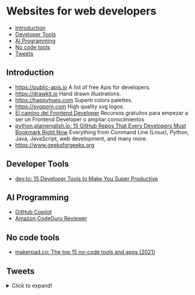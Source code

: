 # Websites for web developers
- [Introduction](#introduction)
- [Developer Tools](#developer-tools)
- [AI Programming](#ai-programming)
- [No code tools](#no-code-tools)
- [Tweets](#tweets)

## Introduction
- https://public-apis.io  A list of free Apis for developers.
- https://drawkit.io  Hand drawn illustrations.
- https://happyhues.com  Superb colors palettes.
- https://svgporn.com  High quality svg logos.
- [El camino del Frontend Developer](https://github.com/mrcodedev/frontend-developer-resources) Recursos gratuitos para empezar a ser un Frontend Developer o ampliar conocimientos
- [python.plainenglish.io: 15 GitHub Repos That Every Developers Must Bookmark Right Now](https://python.plainenglish.io/15-github-repos-that-every-developers-must-bookmark-right-now-eee01db63977) Everything from Command Line (Linux), Python, Java, JavaScript, web development, and many more.
- https://www.geeksforgeeks.org

## Developer Tools
- [dev.to: 15 Developer Tools to Make You Super Productive](https://dev.to/sourcegraph/15-developer-tools-to-make-you-super-productive-2g0a)

## AI Programming
- [GitHub Copilot](https://copilot.github.com/)
- [Amazon CodeGuru Reviewer](https://aws.amazon.com/codeguru/)

## No code tools
- [makerpad.co: The top 15 no-code tools and apps (2021)](https://www.makerpad.co/blog/the-top-15-no-code-tools-and-apps-2021)

## Tweets
<details>
  <summary>Click to expand!</summary>

<center>
<blockquote class="twitter-tweet"><p lang="en" dir="ltr">10 Best Github repositories for all web developers:<br><br>🧵👇🏻</p>&mdash; Sunil Kumar (@sunilc_) <a href="https://twitter.com/sunilc_/status/1401902233478828038?ref_src=twsrc%5Etfw">June 7, 2021</a></blockquote> <script async src="https://platform.twitter.com/widgets.js" charset="utf-8"></script>

<blockquote class="twitter-tweet"><p lang="en" dir="ltr">I&#39;m a senior engineer, and I sometimes take a week or two to fix a bug.<br><br>Sometimes the issue is a fix in only one line of code.<br><br>Software systems are complex.<br><br>If you are a beginner and struggling:<br>It&#39;s fine! Take your time. You&#39;ll fix it. It&#39;s not you.</p>&mdash; Oliver Jumpertz (@oliverjumpertz) <a href="https://twitter.com/oliverjumpertz/status/1413093420126638081?ref_src=twsrc%5Etfw">July 8, 2021</a></blockquote> <script async src="https://platform.twitter.com/widgets.js" charset="utf-8"></script>

<blockquote class="twitter-tweet"><p lang="en" dir="ltr">8 Awesome Generator Sites for Front-End Developers You May Not Know Existed<br><br>Thread 🧵👇</p>&mdash; Csaba Kissi ⚡ (@csaba_kissi) <a href="https://twitter.com/csaba_kissi/status/1418511220521406465?ref_src=twsrc%5Etfw">July 23, 2021</a></blockquote> <script async src="https://platform.twitter.com/widgets.js" charset="utf-8"></script>

<blockquote class="twitter-tweet"><p lang="en" dir="ltr">5 great code snippet websites for every web developer and designer <br><br>🧵👇🏻 <a href="https://t.co/rN41mIftMV">pic.twitter.com/rN41mIftMV</a></p>&mdash; Pratham (@Prathkum) <a href="https://twitter.com/Prathkum/status/1421218481081667586?ref_src=twsrc%5Etfw">July 30, 2021</a></blockquote> <script async src="https://platform.twitter.com/widgets.js" charset="utf-8"></script>

<blockquote class="twitter-tweet"><p lang="en" dir="ltr">What is WEB SCRAPING? 🤷‍♂️<br><br>To answer this question, I created a small web scraper for Amazon items.<br><br>This is a thread that explains step by step how it works 🧵👇<br><br>(find the complete code at the end) <a href="https://t.co/DWdkE8EAYh">pic.twitter.com/DWdkE8EAYh</a></p>&mdash; Marc Backes (@themarcba) <a href="https://twitter.com/themarcba/status/1423549087719243778?ref_src=twsrc%5Etfw">August 6, 2021</a></blockquote> <script async src="https://platform.twitter.com/widgets.js" charset="utf-8"></script>

<blockquote class="twitter-tweet"><p lang="en" dir="ltr">Top 10 Programming Practices to Code Like a Pro😎<br><br>A THREAD 🧵👇</p>&mdash; Ayesha Sahar (@IAyeshaSahar) <a href="https://twitter.com/IAyeshaSahar/status/1451818320081031170?ref_src=twsrc%5Etfw">October 23, 2021</a></blockquote> <script async src="https://platform.twitter.com/widgets.js" charset="utf-8"></script>
</center>
</details>
